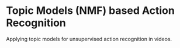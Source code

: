 # Topic Models (NMF) based Action Recognition
  Applying topic models for unsupervised action recognition in videos.
